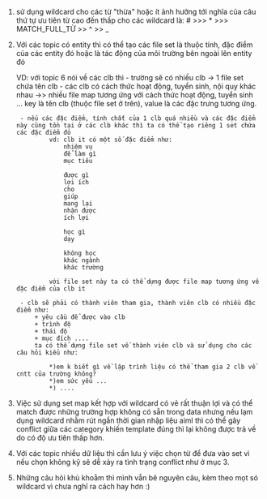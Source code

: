 
1. sử dụng wildcard cho các từ "thừa" hoặc ít ảnh hưởng tới nghĩa của câu
    thứ tự ưu tiên từ cao đến thấp cho các wildcard là:
        # >>> * >>> MATCH_FULL_TỪ >> ^ >> _

2. Với các topic có entity thì có thể tạo các file set là thuộc tính, đặc điểm của các entity đó hoặc là tác động của môi trường bên ngoài lên entity đó

    VD: với topic 6 nói về các clb thì 
        - trường sẽ có nhiều clb -> 1 file set chứa tên clb
        - các clb có cách thức hoạt động, tuyển sinh, nội quy khác nhau ->> nhiều file map tương ứng với cách thức hoạt động, tuyển sinh ... key là tên clb (thuộc file set ở trên), value là các đặc trưng tương ứng. 
        
        - nếu các đặc điểm, tính chất của 1 clb quá nhiều và các đặc điểm này cũng tồn tại ở các clb khác thì ta có thể tạo riêng 1 set chứa các đặc điểm đó 
                vd: clb it có một số đặc điểm như:
                    nhiệm vụ
                    để làm gì
                    mục tiêu

                    được gì
                    lợi ích
                    cho 
                    giúp
                    mang lại
                    nhận được
                    ích lợi

                    học gì
                    dạy

                    không học   
                    khác ngành
                    khác trường

                với file set này ta có thể dựng được file map tương ứng về đặc điểm của clb it

        - clb sẽ phải có thành viên tham gia, thành viên clb có nhiều đặc điểm như:
            + yêu cầu để được vào clb
            + trình độ
            + thái độ
            + mục đích ....
            ta có thể dựng file set về thành viên clb và sử dụng cho các câu hỏi kiểu như:

                *)em k biết gì về lập trình liệu có thể tham gia 2 clb về cntt của trường không?
                *)em sức yếu ...
                *) ....

3. Việc sử dụng set map kết hợp với wildcard có vẻ rất thuận lợi và có thể match được những trường hợp không có sẵn trong data nhưng nếu lạm dụng wildcard nhằm rút ngắn thời gian nhập liệu aiml thì có thể gây conflict giữa các category khiến template đúng thì lại không được trả về do có độ ưu tiên thấp hơn.        

4. Với các topic nhiều dữ liệu thì cần lưu ý việc chọn từ để đưa vào set vì nếu chọn không kỹ sẽ dễ xảy ra tình trạng conflict như ở mục 3. 

5. Những câu hỏi khù khoằm thì mình vẫn bê nguyên câu, kèm theo mọt só wildcard vì chưa nghĩ ra cách hay hơn :)